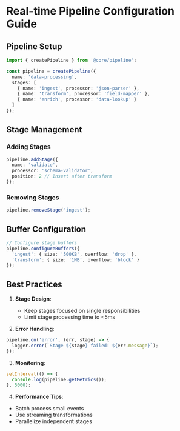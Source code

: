 # Real-time Pipeline Configuration Guide

## Pipeline Setup
```typescript
import { createPipeline } from '@core/pipeline';

const pipeline = createPipeline({
  name: 'data-processing',
  stages: [
    { name: 'ingest', processor: 'json-parser' },
    { name: 'transform', processor: 'field-mapper' },
    { name: 'enrich', processor: 'data-lookup' }
  ]
});
```

## Stage Management
### Adding Stages
```typescript
pipeline.addStage({
  name: 'validate',
  processor: 'schema-validator',
  position: 2 // Insert after transform
});
```

### Removing Stages
```typescript
pipeline.removeStage('ingest');
```

## Buffer Configuration
```typescript
// Configure stage buffers
pipeline.configureBuffers({
  'ingest': { size: '500KB', overflow: 'drop' },
  'transform': { size: '1MB', overflow: 'block' }
});
```

## Best Practices
1. **Stage Design**:
   - Keep stages focused on single responsibilities
   - Limit stage processing time to <5ms

2. **Error Handling**:
```typescript
pipeline.on('error', (err, stage) => {
  logger.error(`Stage ${stage} failed: ${err.message}`);
});
```

3. **Monitoring**:
```typescript
setInterval(() => {
  console.log(pipeline.getMetrics());
}, 5000);
```

4. **Performance Tips**:
- Batch process small events
- Use streaming transformations
- Parallelize independent stages